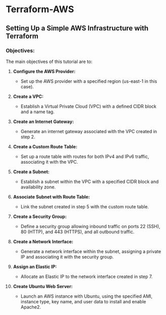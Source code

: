 # Terraform-AWS

## Setting Up a Simple AWS Infrastructure with Terraform

### Objectives:

The main objectives of this tutorial are to:

1. **Configure the AWS Provider:**
   - Set up the AWS provider with a specified region (us-east-1 in this case).

2. **Create a VPC:**
   - Establish a Virtual Private Cloud (VPC) with a defined CIDR block and a name tag.

3. **Create an Internet Gateway:**
   - Generate an internet gateway associated with the VPC created in step 2.

4. **Create a Custom Route Table:**
   - Set up a route table with routes for both IPv4 and IPv6 traffic, associating it with the VPC.

5. **Create a Subnet:**
   - Establish a subnet within the VPC with a specified CIDR block and availability zone.

6. **Associate Subnet with Route Table:**
   - Link the subnet created in step 5 with the custom route table.

7. **Create a Security Group:**
   - Define a security group allowing inbound traffic on ports 22 (SSH), 80 (HTTP), and 443 (HTTPS), and all outbound traffic.

8. **Create a Network Interface:**
   - Generate a network interface within the subnet, assigning a private IP and associating it with the security group.

9. **Assign an Elastic IP:**
   - Allocate an Elastic IP to the network interface created in step 7.

10. **Create Ubuntu Web Server:**
    - Launch an AWS instance with Ubuntu, using the specified AMI, instance type, key name, and user data to install and enable Apache2.
